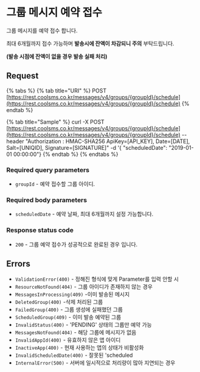 # 그룹 메시지 예약 접수

그룹 메시지를 예약 접수 합니다.

최대 6개월까지 접수 가능하며 **발송시에 잔액이 차감되니 주의** 부탁드립니다.

**\(발송 시점에 잔액이 없을 경우 발송 실패 처리\)**

## Request

{% tabs %}
{% tab title="URI" %}
POST [https://rest.coolsms.co.kr/messages/v4/groups/{groupId}/schedule](https://rest.coolsms.co.kr/messages/v4/groups/{groupId}/schedule)
{% endtab %}

{% tab title="Sample" %}
curl -X POST [https://rest.coolsms.co.kr/messages/v4/groups/{groupId}/schedule](https://rest.coolsms.co.kr/messages/v4/groups/{groupId}/schedule) --header "Authorization : HMAC-SHA256 ApiKey=\[API\_KEY\], Date=\[DATE\], Salt=\[UNIQID\], Signature=\[SIGNATURE\]"  -d '{ "scheduledDate": "2019-01-01 00:00:00"}
{% endtab %}
{% endtabs %}

### Required query parameters

* `groupId` - 예약 접수할 그룹 아이디.

### Required body parameters

* `scheduledDate` - 예약 날짜,  최대 6개월까지 설정 가능합니다.

### Response status code

* `200` - 그룹 예약 접수가 성공적으로 완료된 경우 입니다.

## Errors

* `ValidationError(400)` - 정해진 형식에 맞게 Parameter를 입력 안할 시
* `ResourceNotFound(404)` - 그룹 아이디가 존재하지 않는 경우
* `MessagesInProcessing(409)` -이미 발송된 메시지
* `DeletedGroup(400)` -삭제 처리된 그룹
* `FailedGroup(400)` - 그룹 생성에 실패했던 그룹
* `ScheduledGroup(409)` - 이미 발송 예약된 그룹
* `InvalidStatus(400)` - 'PENDING' 상태의 그룹만 예약 가능
* `MessagesNotFound(404)` - 해당 그룹에 메시지가 없음
* `InvalidAppId(400)` - 유효하지 않은 앱 아이디
* `InactiveApp(400)` - 현재 사용하는 앱의 상태가 비활성화
* `InvalidScheduledDate(400)` - 잘못된 'scheduled
* `InternalError(500)` - 서버에 일시적으로 처리량이 많아 지연되는 경우



